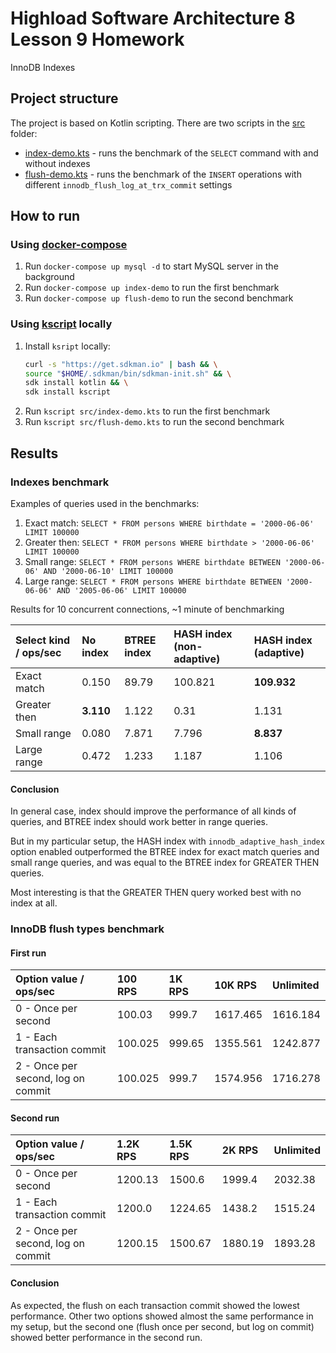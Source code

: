 # Highload Software Architecture 8 Lesson 9 Homework

InnoDB Indexes

## Project structure

The project is based on Kotlin scripting. There are two scripts in the [src](src) folder:

* [index-demo.kts](src/index-demo.kts) - runs the benchmark of the `SELECT` command with and without indexes
* [flush-demo.kts](src/flush-demo.kts) - runs the benchmark of the `INSERT` operations with
  different `innodb_flush_log_at_trx_commit` settings

## How to run

### Using [docker-compose](docker-compose.yaml)

1. Run `docker-compose up mysql -d` to start MySQL server in the background
2. Run `docker-compose up index-demo` to run the first benchmark
3. Run `docker-compose up flush-demo` to run the second benchmark

### Using [kscript](https://github.com/kscripting/kscript) locally

1. Install `ksript` locally:
    ```bash
    curl -s "https://get.sdkman.io" | bash && \
    source "$HOME/.sdkman/bin/sdkman-init.sh" && \
    sdk install kotlin && \
    sdk install kscript
    ```
2. Run `kscript src/index-demo.kts` to run the first benchmark
3. Run `kscript src/flush-demo.kts` to run the second benchmark

## Results

### Indexes benchmark

Examples of queries used in the benchmarks:

1. Exact match: `SELECT * FROM persons WHERE birthdate = '2000-06-06' LIMIT 100000`
2. Greater then: `SELECT * FROM persons WHERE birthdate > '2000-06-06' LIMIT 100000`
3. Small range: `SELECT * FROM persons WHERE birthdate BETWEEN '2000-06-06' AND '2000-06-10' LIMIT 100000`
4. Large range: `SELECT * FROM persons WHERE birthdate BETWEEN '2000-06-06' AND '2005-06-06' LIMIT 100000`

Results for 10 concurrent connections, ~1 minute of benchmarking

| Select kind / ops/sec | **No index** | **BTREE index** | **HASH index (non-adaptive)** | **HASH index (adaptive)** |
|:----------------------|:-------------|:----------------|:------------------------------|:--------------------------|
| Exact match           | 0.150        | 89.79           | 100.821                       | **109.932**               |
| Greater then          | **3.110**    | 1.122           | 0.31                          | 1.131                     |
| Small range           | 0.080        | 7.871           | 7.796                         | **8.837**                 |
| Large range           | 0.472        | 1.233           | 1.187                         | 1.106                     |

#### Conclusion

In general case, index should improve the performance of all kinds of queries, and BTREE index should work better in range queries.

But in my particular setup, the HASH index with `innodb_adaptive_hash_index` option enabled outperformed the BTREE index for exact match queries and small range queries, and was equal to the BTREE index for GREATER THEN queries.

Most interesting is that the GREATER THEN query worked best with no index at all.

### InnoDB flush types benchmark

#### First run

| Option value / ops/sec             | **100 RPS** | **1K RPS** | **10K RPS** | **Unlimited** |
|:-----------------------------------|:------------|:-----------|:------------|:--------------|
| 0 - Once per second                | 100.03      | 999.7      | 1617.465    | 1616.184      |
| 1 - Each transaction commit        | 100.025     | 999.65     | 1355.561    | 1242.877      |
| 2 - Once per second, log on commit | 100.025     | 999.7      | 1574.956    | 1716.278      |

#### Second run

| Option value / ops/sec             | **1.2K RPS** | **1.5K RPS** | **2K RPS** | **Unlimited** |
|:-----------------------------------|:-------------|:-------------|:-----------|:--------------|
| 0 - Once per second                | 1200.13      | 1500.6       | 1999.4     | 2032.38       |
| 1 - Each transaction commit        | 1200.0       | 1224.65      | 1438.2     | 1515.24       |
| 2 - Once per second, log on commit | 1200.15      | 1500.67      | 1880.19    | 1893.28       |

#### Conclusion

As expected, the flush on each transaction commit showed the lowest performance. Other two options showed almost the same performance in my setup, but the second one (flush once per second, but log on commit) showed better performance in the second run.
